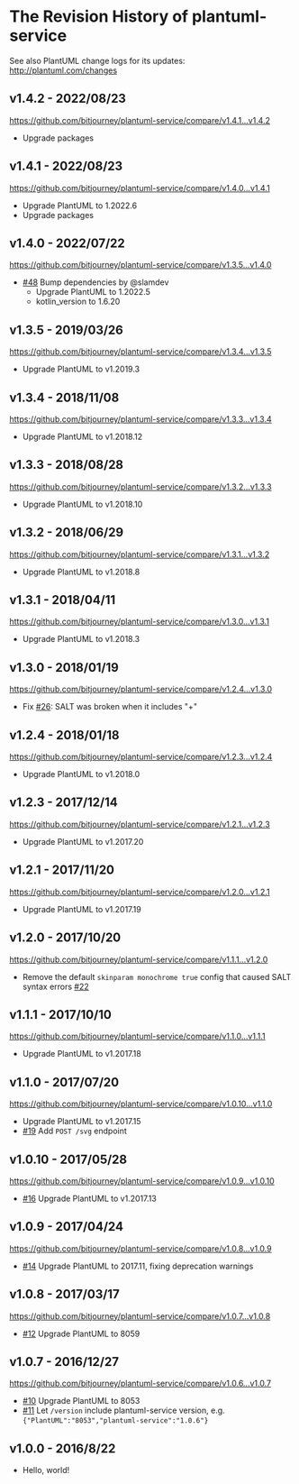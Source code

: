 # The Revision History of plantuml-service

See also PlantUML change logs for its updates: http://plantuml.com/changes

## v1.4.2 - 2022/08/23

https://github.com/bitjourney/plantuml-service/compare/v1.4.1...v1.4.2

* Upgrade packages

## v1.4.1 - 2022/08/23

https://github.com/bitjourney/plantuml-service/compare/v1.4.0...v1.4.1

* Upgrade PlantUML to 1.2022.6
* Upgrade packages

## v1.4.0 - 2022/07/22

https://github.com/bitjourney/plantuml-service/compare/v1.3.5...v1.4.0

* [#48](https://github.com/bitjourney/plantuml-service/pull/48) Bump dependencies by @slamdev
  * Upgrade PlantUML to 1.2022.5
  * kotlin_version to 1.6.20

## v1.3.5 - 2019/03/26

https://github.com/bitjourney/plantuml-service/compare/v1.3.4...v1.3.5

* Upgrade PlantUML to v1.2019.3

## v1.3.4 - 2018/11/08

https://github.com/bitjourney/plantuml-service/compare/v1.3.3...v1.3.4

* Upgrade PlantUML to v1.2018.12

## v1.3.3 - 2018/08/28

https://github.com/bitjourney/plantuml-service/compare/v1.3.2...v1.3.3

* Upgrade PlantUML to v1.2018.10

## v1.3.2 - 2018/06/29

https://github.com/bitjourney/plantuml-service/compare/v1.3.1...v1.3.2

* Upgrade PlantUML to v1.2018.8


## v1.3.1 - 2018/04/11

https://github.com/bitjourney/plantuml-service/compare/v1.3.0...v1.3.1

* Upgrade PlantUML to v1.2018.3

## v1.3.0 - 2018/01/19

https://github.com/bitjourney/plantuml-service/compare/v1.2.4...v1.3.0

* Fix [#26](https://github.com/bitjourney/plantuml-service/issues/26): SALT was broken when it includes "+"


## v1.2.4 - 2018/01/18

https://github.com/bitjourney/plantuml-service/compare/v1.2.3...v1.2.4

* Upgrade PlantUML to v1.2018.0

## v1.2.3 - 2017/12/14

https://github.com/bitjourney/plantuml-service/compare/v1.2.1...v1.2.3

* Upgrade PlantUML to v1.2017.20

## v1.2.1 - 2017/11/20

https://github.com/bitjourney/plantuml-service/compare/v1.2.0...v1.2.1

* Upgrade PlantUML to v1.2017.19

## v1.2.0 - 2017/10/20

https://github.com/bitjourney/plantuml-service/compare/v1.1.1...v1.2.0

* Remove the default `skinparam monochrome true` config that caused SALT syntax errors [#22](https://github.com/bitjourney/plantuml-service/pull/22)

## v1.1.1 - 2017/10/10

https://github.com/bitjourney/plantuml-service/compare/v1.1.0...v1.1.1

* Upgrade PlantUML to v1.2017.18


## v1.1.0 - 2017/07/20

https://github.com/bitjourney/plantuml-service/compare/v1.0.10...v1.1.0

* Upgrade PlantUML to v1.2017.15
* [#19](https://github.com/bitjourney/plantuml-service/pull/19) Add `POST /svg` endpoint

## v1.0.10 - 2017/05/28

https://github.com/bitjourney/plantuml-service/compare/v1.0.9...v1.0.10

* [#16](https://github.com/bitjourney/plantuml-service/pull/16) Upgrade PlantUML to v1.2017.13


## v1.0.9 - 2017/04/24

https://github.com/bitjourney/plantuml-service/compare/v1.0.8...v1.0.9

* [#14](https://github.com/bitjourney/plantuml-service/pull/14) Upgrade PlantUML to 2017.11, fixing deprecation warnings


## v1.0.8 - 2017/03/17

https://github.com/bitjourney/plantuml-service/compare/v1.0.7...v1.0.8

* [#12](https://github.com/bitjourney/plantuml-service/pull/12) Upgrade PlantUML to 8059


## v1.0.7 - 2016/12/27

https://github.com/bitjourney/plantuml-service/compare/v1.0.6...v1.0.7

* [#10](https://github.com/bitjourney/plantuml-service/pull/10) Upgrade PlantUML to 8053
* [#11](https://github.com/bitjourney/plantuml-service/pull/11) Let `/version` include plantuml-service version, e.g. `{"PlantUML":"8053","plantuml-service":"1.0.6"}`

## v1.0.0 - 2016/8/22

* Hello, world!
